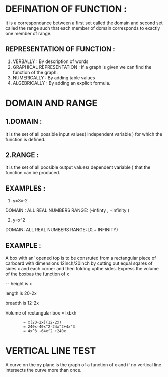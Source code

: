 # DEFINATION OF FUNCTION : 
It is a correspondance between a first set called the domain and second set called the range such that each member of domain corresponds to exactly one member of range.
## REPRESENTATION  OF FUNCTION :
1. VERBALLY : By description of words 
2. GRAPHICAL REPRESENTATION : If a graph is given we can find the function of the graph.
3. NUMERICALLY : By adding table values
4. ALGEBRICALLY : By adding an explicit formula.
# DOMAIN AND RANGE
## 1.DOMAIN :
It is the set of all possible input values( independent variable ) for which the function is defined.
## 2.RANGE :
It is the set of all poosible output values( dependent variable ) that the function can be produced.
## EXAMPLES :
1. y=3x-2
   
DOMAIN : ALL REAL NUMBERS
RANGE: (-infinty , +infinity )

2. y=x^2

DOMAIN: ALL REAL NUMBERS
RANGE: [0,+ INFINITY)

## EXAMPLE :

A box with an' opened top is to be consruted from a rectangular piece of carboard with dimensions 12inch/20inch by cutting out equal sqares of sides x and each corner and then folding upthe sides. Express the volume of the boxbas the function of x


-- height is x

length is 20-2x

breadth is 12-2x

Volume of rectangular box = lxbxh

            = x(20-2x)(12-2x)
            = 240x-40x^2-24x^2+4x^3
            = 4x^3 -64x^2 +240x
            
# VERTICAL LINE TEST
A curve on the xy plane is the graph of a function of x and if no vertical line intersects the curve more than once.
